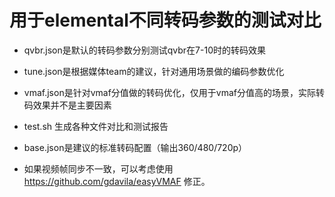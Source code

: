 
# 用于elemental不同转码参数的测试对比

* qvbr.json是默认的转码参数分别测试qvbr在7-10时的转码效果
* tune.json是根据媒体team的建议，针对通用场景做的编码参数优化
* vmaf.json是针对vmaf分值做的转码优化，仅用于vmaf分值高的场景，实际转码效果并不是主要因素
* test.sh 生成各种文件对比和测试报告
* base.json是建议的标准转码配置（输出360/480/720p）

* 如果视频帧同步不一致，可以考虑使用 https://github.com/gdavila/easyVMAF 修正。